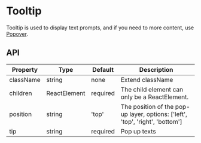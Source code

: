 # Tooltip

Tooltip is used to display text prompts, and if you need to more content, use [Popover](/components/Popover).

<example />

## API

| Property | Type | Default | Description |
| --- | --- | --- | --- |
| className | string | none | Extend className |
| children | ReactElement | required | The child element can only be a ReactElement. |
| position | string | 'top' | The position of the pop-up layer, options: \['left', 'top', 'right', 'bottom'] |
| tip | string | required | Pop up texts |